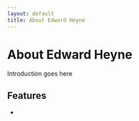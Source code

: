 ```yaml
---
layout: default
title: About Edward Heyne
---
```


<div class="post">
	<h1 class="pageTitle">About Edward Heyne</h1>
	<p class="intro">Introduction goes here </p>
	<p></p>
	<h2>Features</h2>
	<ul>
		<li></li>
  </ul>
</div>
